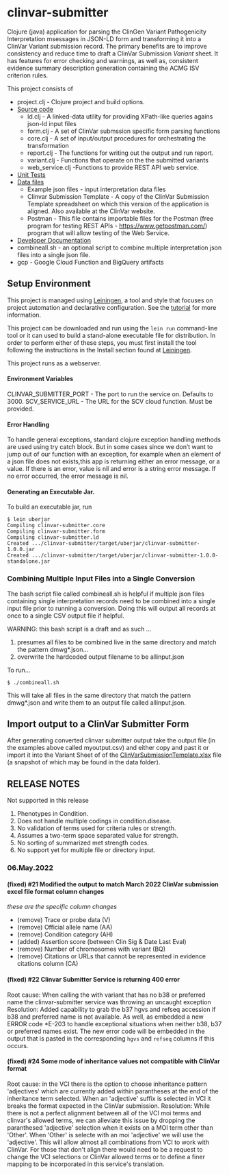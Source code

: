 # clinvar-submitter

Clojure (java) application for parsing the ClinGen Variant Pathogenicity Interpretation msessages in JSON-LD form and transforming it into a ClinVar Variant submission record. The primary benefits are to improve consistency and reduce time to draft a ClinVar Submission *Variant* sheet. It has features for error checking and warnings, as well as, consistent evidence summary description generation containing the ACMG ISV criterion rules. 

This project consists of

* project.clj - Clojure project and build options.
* [Source code](src) 
  * ld.clj - A linked-data utility for providing XPath-like queries agains json-ld input files
  * form.clj - A set of ClinVar submssion specific form parsing functions 
  * core.clj - A set of input/output procedures for orchestrating the transformation
  * report.clj - The functions for writing out the output and run report.
  * variant.clj - Functions that operate on the the submitted variants
  * web_service.clj -Functions to provide REST API web service.
* [Unit Tests](test/clinvar-submitter) 
* [Data files](data)
  * Example json files - input interpretation data files 
  * Clinvar Submission Template - A copy of the ClinVar Submission Template spreadsheet on which this version of the application is aligned. Also available at the ClinVar website.
  * Postman - This file contains importable files for the Postman (free program for testing REST APIs - https://www.getpostman.com/) program that will allow testing of the Web Service.
* [Developer Documentation](doc)
* combineall.sh - an optional script to combine multiple interpretation json files into a single json file. 
* gcp - Google Cloud Function and BigQuery artifacts

## Setup Environment
This project is managed using [Leiningen](https://leiningen.org/), a tool and style that focuses on project automation and declarative configuration.  See the [tutorial](https://github.com/technomancy/leiningen/blob/stable/doc/TUTORIAL.md) for more information.

This project can be downloaded and run using the `lein run` command-line tool or it can used to build a stand-alone executable file for distribution. In order to perform either of these steps, you must first install the tool following the instructions in the Install section found at [Leiningen](https://leiningen.org/). 

This project runs as a webserver.

#### Environment Variables
CLINVAR_SUBMITTER_PORT - The port to run the service on. Defaults to 3000.
SCV_SERVICE_URL - The URL for the SCV cloud function. Must be provided. 


#### Error Handling
To handle general exceptions, standard clojure exception handling methods are used using try catch block.
But in some cases since we don’t want to jump out of our function with an exception, for example when an element of a json file does not exists,this app is returning either an error message, or a value. If there is an error, value is nil and error is a string error message. If no error occurred, the error message is nil.

#### Generating an Executable Jar.
To build an executable jar, run

```
$ lein uberjar
Compiling clinvar-submitter.core
Compiling clinvar-submitter.form
Compiling clinvar-submitter.ld
Created .../clinvar-submitter/target/uberjar/clinvar-submitter-1.0.0.jar
Created .../clinvar-submitter/target/uberjar/clinvar-submitter-1.0.0-standalone.jar
```

### Combining Multiple Input Files into a Single Conversion
The bash script file called combineall.sh is helpful if multiple json files containing single
interpretation records need to be combined into a single input file prior to running a 
conversion. Doing this will output all records at once to a single CSV output file if helpful.

WARNING: this bash script is a draft and as such ...
1. presumes all files to be combined live in the same directory and match the pattern dmwg*.json...
2. overwrite the hardcoded output filename to be allinput.json

To run...
```
$ ./combineall.sh
````
This will take all files in the same directory that match the pattern dmwg*.json and
write them to an output file called allinput.json.

## Import output to a ClinVar Submitter Form
After generating converted clinvar submitter output take the output file (in the examples above called myoutput.csv)
and either copy and past it or import it into the Variant Sheet of of the [ClinVarSubmissionTemplate.xlsx](ftp://ftp.ncbi.nlm.nih.gov/pub/clinvar/submission_templates/SubmissionTemplate.xlsx) file 
(a snapshot of which may be found in the data folder). 

## RELEASE NOTES 
Not supported in this release
1.	Phenotypes in Condition.
2.	Does not handle multiple codings in condition.disease.
3.	No validation of terms used for criteria rules or strength. 
4.	Assumes a two-term space separated value for strength.
5.	No sorting of summarized met strength codes.
6.  No support yet for multiple file or directory input.

### 06.May.2022
#### (fixed) #21 Modified the output to match March 2022 ClinVar submission excel file format column changes
*these are the specific column changes*
* (remove) Trace or probe data (V)
* (remove) Official allele name (AA)
* (remove) Condition category (AH)
* (added) Assertion score  (between Clin Sig & Date Last Eval)
* (remove) Number of chromosomes with variant (BQ)
* (remove) Citations or URLs that cannot be represented in evidence citations column (CA)
#### (fixed) #22 Clinvar Submitter Service is returning 400 error
Root cause: When calling the with variant that has no b38 or preferred name the clinvar-submitter service was throwing an uncaught exception
Resolution: Added capability to grab the b37 hgvs and refseq accession if b38 and preferred name is not available. As well, as embedded a new ERROR code *E-203 to handle exceptional situations when neither b38, b37 or preferred names exist. The new error code will be embedded in the output that is pasted in the corresponding `hgvs` and `refseq` columns if this occurs.
#### (fixed) #24 Some mode of inheritance values not compatible with ClinVar format
Root cause: in the VCI there is the option to choose inheritance pattern 'adjectives' which are currently added within parantheses at the end of the inheritance term selected. When an 'adjective' suffix is selected in VCI
it breaks the format expected in the ClinVar submission. 
Resolution: While there is not a perfect alignment between all of the VCI moi terms and clinvar's allowed terms, we can alleviate this issue by dropping the paranthesed 'adjective' selection when it exists on a MOI term other than 'Other'. When 'Other' is selecte with an moi 'adjective' we will use the 'adjective'. This will allow almost all combinations from VCI to work with ClinVar. For those that don't align there would need to be a request to change the VCI selections or ClinVar allowed terms or to define a finer mapping to be incorporated in this service's translation.
